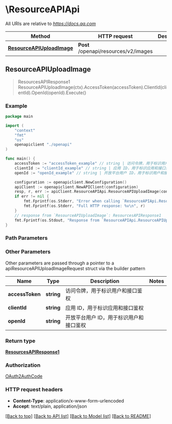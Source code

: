 # \ResourceAPIApi

All URIs are relative to *https://docs.qq.com*

Method | HTTP request | Description
------------- | ------------- | -------------
[**ResourceAPIUploadImage**](ResourceAPIApi.md#ResourceAPIUploadImage) | **Post** /openapi/resources/v2/images | 



## ResourceAPIUploadImage

> ResourcesAPIResponse1 ResourceAPIUploadImage(ctx).AccessToken(accessToken).ClientId(clientId).OpenId(openId).Execute()





### Example

```go
package main

import (
    "context"
    "fmt"
    "os"
    openapiclient "./openapi"
)

func main() {
    accessToken := "accessToken_example" // string | 访问令牌，用于标识用户和接口鉴权
    clientId := "clientId_example" // string | 应用 ID，用于标识应用和接口鉴权
    openId := "openId_example" // string | 开放平台用户 ID，用于标识用户和接口鉴权

    configuration := openapiclient.NewConfiguration()
    apiClient := openapiclient.NewAPIClient(configuration)
    resp, r, err := apiClient.ResourceAPIApi.ResourceAPIUploadImage(context.Background()).AccessToken(accessToken).ClientId(clientId).OpenId(openId).Execute()
    if err != nil {
        fmt.Fprintf(os.Stderr, "Error when calling `ResourceAPIApi.ResourceAPIUploadImage``: %v\n", err)
        fmt.Fprintf(os.Stderr, "Full HTTP response: %v\n", r)
    }
    // response from `ResourceAPIUploadImage`: ResourcesAPIResponse1
    fmt.Fprintf(os.Stdout, "Response from `ResourceAPIApi.ResourceAPIUploadImage`: %v\n", resp)
}
```

### Path Parameters



### Other Parameters

Other parameters are passed through a pointer to a apiResourceAPIUploadImageRequest struct via the builder pattern


Name | Type | Description  | Notes
------------- | ------------- | ------------- | -------------
 **accessToken** | **string** | 访问令牌，用于标识用户和接口鉴权 | 
 **clientId** | **string** | 应用 ID，用于标识应用和接口鉴权 | 
 **openId** | **string** | 开放平台用户 ID，用于标识用户和接口鉴权 | 

### Return type

[**ResourcesAPIResponse1**](ResourcesAPIResponse1.md)

### Authorization

[OAuth2AuthCode](../README.md#OAuth2AuthCode)

### HTTP request headers

- **Content-Type**: application/x-www-form-urlencoded
- **Accept**: text/plain, application/json

[[Back to top]](#) [[Back to API list]](../README.md#documentation-for-api-endpoints)
[[Back to Model list]](../README.md#documentation-for-models)
[[Back to README]](../README.md)

